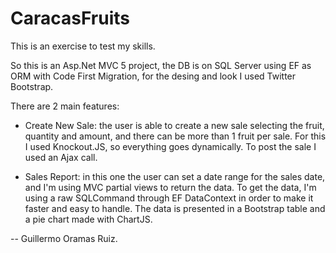 # CaracasFruits
This is an exercise to test my skills.

So this is an Asp.Net MVC 5 project, the DB is on SQL Server using EF as ORM with Code First Migration, for the desing and look I used Twitter Bootstrap.

There are 2 main features:

   - Create New Sale: the user is able to create a new sale selecting the fruit, quantity and amount, 
     and there can be more than 1 fruit per sale. For this I used Knockout.JS, so everything goes dynamically. To post the sale I 
     used an Ajax call. 

   - Sales Report: in this one the user can set a date range for the sales date, and I'm using MVC partial views to return the data.
     To get the data, I'm using a raw SQLCommand through EF DataContext in order to make it faster and easy to handle.
     The data is presented in a Bootstrap table and a pie chart made with ChartJS.
     
--
Guillermo Oramas Ruiz. 
